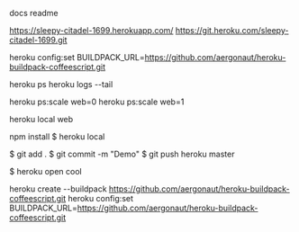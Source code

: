 docs readme

https://sleepy-citadel-1699.herokuapp.com/
https://git.heroku.com/sleepy-citadel-1699.git

heroku config:set BUILDPACK_URL=https://github.com/aergonaut/heroku-buildpack-coffeescript.git

heroku ps
heroku logs --tail

heroku ps:scale web=0
heroku ps:scale web=1

heroku local web



npm install
$ heroku local

$ git add .
$ git commit -m "Demo"
$ git push heroku master

$ heroku open cool




heroku create --buildpack https://github.com/aergonaut/heroku-buildpack-coffeescript.git
heroku config:set BUILDPACK_URL=https://github.com/aergonaut/heroku-buildpack-coffeescript.git

